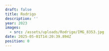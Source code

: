 ```yaml
---
draft: false
title: Rodrigo
description: ''
year: 2023
images:
  - src: /assets/uploads/Rodrigo/IMG_8353.jpg
date: 2025-05-01T14:20:39.894Z
position: 0
---
```


